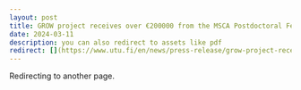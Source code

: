 ```yaml
---
layout: post
title: GROW project receives over €200000 from the MSCA Postdoctoral Fellowship
date: 2024-03-11
description: you can also redirect to assets like pdf
redirect: [](https://www.utu.fi/en/news/press-release/grow-project-receives-over-eu200-000-in-funding-from-the-msca-postdoctoral)
---
```


Redirecting to another page.

